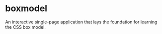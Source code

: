 # boxmodel
An interactive single-page application that lays the foundation for learning the CSS box model.
